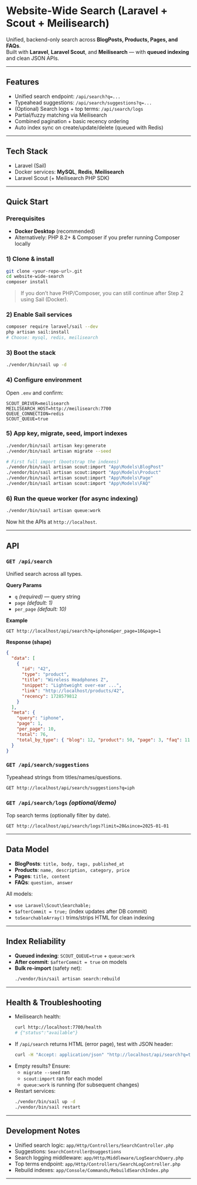 # Website-Wide Search (Laravel + Scout + Meilisearch)

Unified, backend-only search across **BlogPosts, Products, Pages, and FAQs**.  
Built with **Laravel**, **Laravel Scout**, and **Meilisearch** — with **queued indexing** and clean JSON APIs.

---

## Features
- Unified search endpoint: `/api/search?q=...`
- Typeahead suggestions: `/api/search/suggestions?q=...`
- (Optional) Search logs + top terms: `/api/search/logs`
- Partial/fuzzy matching via Meilisearch
- Combined pagination + basic recency ordering
- Auto index sync on create/update/delete (queued with Redis)

---

## Tech Stack
- Laravel (Sail)
- Docker services: **MySQL**, **Redis**, **Meilisearch**
- Laravel Scout (+ Meilisearch PHP SDK)

---

## Quick Start

### Prerequisites
- **Docker Desktop** (recommended)
- Alternatively: PHP 8.2+ & Composer if you prefer running Composer locally

### 1) Clone & install
```bash
git clone <your-repo-url>.git
cd website-wide-search
composer install
```

> If you don’t have PHP/Composer, you can still continue after Step 2 using Sail (Docker).

### 2) Enable Sail services
```bash
composer require laravel/sail --dev
php artisan sail:install
# Choose: mysql, redis, meilisearch
```

### 3) Boot the stack
```bash
./vendor/bin/sail up -d
```

### 4) Configure environment
Open `.env` and confirm:
```
SCOUT_DRIVER=meilisearch
MEILISEARCH_HOST=http://meilisearch:7700
QUEUE_CONNECTION=redis
SCOUT_QUEUE=true
```

### 5) App key, migrate, seed, import indexes
```bash
./vendor/bin/sail artisan key:generate
./vendor/bin/sail artisan migrate --seed

# First full import (bootstrap the indexes)
./vendor/bin/sail artisan scout:import "App\Models\BlogPost"
./vendor/bin/sail artisan scout:import "App\Models\Product"
./vendor/bin/sail artisan scout:import "App\Models\Page"
./vendor/bin/sail artisan scout:import "App\Models\FAQ"
```

### 6) Run the queue worker (for async indexing)
```bash
./vendor/bin/sail artisan queue:work
```

Now hit the APIs at `http://localhost`.

---

## API

### `GET /api/search`
Unified search across all types.

**Query Params**
- `q` *(required)* — query string
- `page` *(default: 1)*
- `per_page` *(default: 10)*

**Example**
```
GET http://localhost/api/search?q=iphone&per_page=10&page=1
```

**Response (shape)**
```json
{
  "data": [
    {
      "id": "42",
      "type": "product",
      "title": "Wireless Headphones Z",
      "snippet": "Lightweight over-ear ...",
      "link": "http://localhost/products/42",
      "recency": 1728579812
    }
  ],
  "meta": {
    "query": "iphone",
    "page": 1,
    "per_page": 10,
    "total": 76,
    "total_by_type": { "blog": 12, "product": 50, "page": 3, "faq": 11 }
  }
}
```

### `GET /api/search/suggestions`
Typeahead strings from titles/names/questions.
```
GET http://localhost/api/search/suggestions?q=iph
```

### `GET /api/search/logs` *(optional/demo)*
Top search terms (optionally filter by date).
```
GET http://localhost/api/search/logs?limit=20&since=2025-01-01
```

---

## Data Model
- **BlogPosts**: `title, body, tags, published_at`
- **Products**: `name, description, category, price`
- **Pages**: `title, content`
- **FAQs**: `question, answer`

All models:
- `use Laravel\Scout\Searchable;`
- `$afterCommit = true;` (index updates after DB commit)
- `toSearchableArray()` trims/strips HTML for clean indexing

---

## Index Reliability
- **Queued indexing**: `SCOUT_QUEUE=true` + `queue:work`
- **After commit**: `$afterCommit = true` on models
- **Bulk re-import** (safety net):
  ```bash
  ./vendor/bin/sail artisan search:rebuild
  ```

---

## Health & Troubleshooting
- Meilisearch health:
  ```bash
  curl http://localhost:7700/health
  # {"status":"available"}
  ```
- If `/api/search` returns HTML (error page), test with JSON header:
  ```bash
  curl -H "Accept: application/json" "http://localhost/api/search?q=test"
  ```
- Empty results? Ensure:
  - `migrate --seed` ran
  - `scout:import` ran for each model
  - `queue:work` is running (for subsequent changes)
- Restart services:
  ```bash
  ./vendor/bin/sail up -d
  ./vendor/bin/sail restart
  ```

---

## Development Notes
- Unified search logic: `app/Http/Controllers/SearchController.php`
- Suggestions: `SearchController@suggestions`
- Search logging middleware: `app/Http/Middleware/LogSearchQuery.php`
- Top terms endpoint: `app/Http/Controllers/SearchLogController.php`
- Rebuild indexes: `app/Console/Commands/RebuildSearchIndex.php`

---

